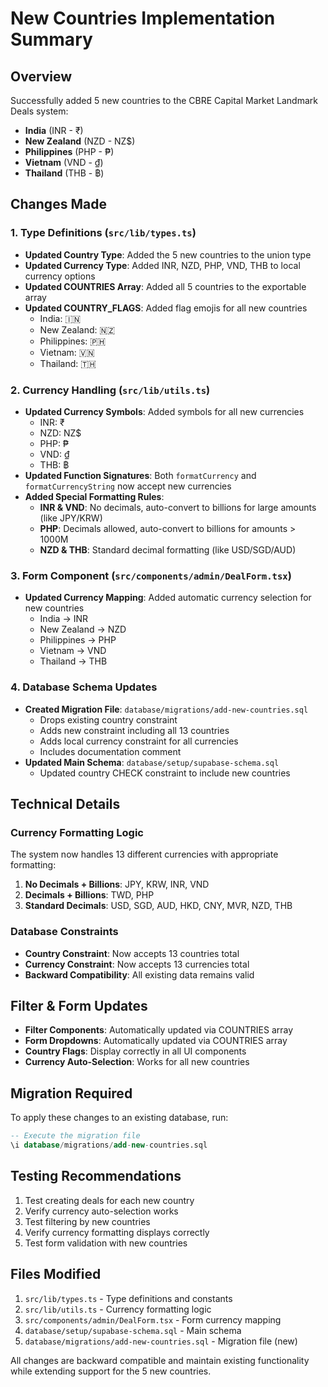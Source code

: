 # New Countries Implementation Summary

## Overview
Successfully added 5 new countries to the CBRE Capital Market Landmark Deals system:
- **India** (INR - ₹)
- **New Zealand** (NZD - NZ$)
- **Philippines** (PHP - ₱)
- **Vietnam** (VND - ₫)
- **Thailand** (THB - ฿)

## Changes Made

### 1. Type Definitions (`src/lib/types.ts`)
- **Updated Country Type**: Added the 5 new countries to the union type
- **Updated Currency Type**: Added INR, NZD, PHP, VND, THB to local currency options
- **Updated COUNTRIES Array**: Added all 5 countries to the exportable array
- **Updated COUNTRY_FLAGS**: Added flag emojis for all new countries
  - India: 🇮🇳
  - New Zealand: 🇳🇿
  - Philippines: 🇵🇭
  - Vietnam: 🇻🇳
  - Thailand: 🇹🇭

### 2. Currency Handling (`src/lib/utils.ts`)
- **Updated Currency Symbols**: Added symbols for all new currencies
  - INR: ₹
  - NZD: NZ$
  - PHP: ₱
  - VND: ₫
  - THB: ฿
- **Updated Function Signatures**: Both `formatCurrency` and `formatCurrencyString` now accept new currencies
- **Added Special Formatting Rules**:
  - **INR & VND**: No decimals, auto-convert to billions for large amounts (like JPY/KRW)
  - **PHP**: Decimals allowed, auto-convert to billions for amounts > 1000M
  - **NZD & THB**: Standard decimal formatting (like USD/SGD/AUD)

### 3. Form Component (`src/components/admin/DealForm.tsx`)
- **Updated Currency Mapping**: Added automatic currency selection for new countries
  - India → INR
  - New Zealand → NZD
  - Philippines → PHP
  - Vietnam → VND
  - Thailand → THB

### 4. Database Schema Updates
- **Created Migration File**: `database/migrations/add-new-countries.sql`
  - Drops existing country constraint
  - Adds new constraint including all 13 countries
  - Adds local currency constraint for all currencies
  - Includes documentation comment
- **Updated Main Schema**: `database/setup/supabase-schema.sql`
  - Updated country CHECK constraint to include new countries

## Technical Details

### Currency Formatting Logic
The system now handles 13 different currencies with appropriate formatting:

1. **No Decimals + Billions**: JPY, KRW, INR, VND
2. **Decimals + Billions**: TWD, PHP  
3. **Standard Decimals**: USD, SGD, AUD, HKD, CNY, MVR, NZD, THB

### Database Constraints
- **Country Constraint**: Now accepts 13 countries total
- **Currency Constraint**: Now accepts 13 currencies total
- **Backward Compatibility**: All existing data remains valid

## Filter & Form Updates
- **Filter Components**: Automatically updated via COUNTRIES array
- **Form Dropdowns**: Automatically updated via COUNTRIES array
- **Country Flags**: Display correctly in all UI components
- **Currency Auto-Selection**: Works for all new countries

## Migration Required
To apply these changes to an existing database, run:
```sql
-- Execute the migration file
\i database/migrations/add-new-countries.sql
```

## Testing Recommendations
1. Test creating deals for each new country
2. Verify currency auto-selection works
3. Test filtering by new countries
4. Verify currency formatting displays correctly
5. Test form validation with new countries

## Files Modified
1. `src/lib/types.ts` - Type definitions and constants
2. `src/lib/utils.ts` - Currency formatting logic
3. `src/components/admin/DealForm.tsx` - Form currency mapping
4. `database/setup/supabase-schema.sql` - Main schema
5. `database/migrations/add-new-countries.sql` - Migration file (new)

All changes are backward compatible and maintain existing functionality while extending support for the 5 new countries.
